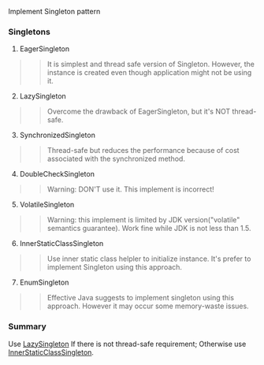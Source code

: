Implement Singleton pattern

### Singletons

1. EagerSingleton
>> It is simplest and thread safe version of Singleton.
However, the instance is created even though application might not be using it.

2. LazySingleton
>> Overcome the drawback of EagerSingleton, but it's NOT thread-safe.

3. SynchronizedSingleton
>> Thread-safe but reduces the performance because of cost associated with the synchronized method.
 
4. DoubleCheckSingleton
>>Warning: DON'T use it. This implement is incorrect!

5. VolatileSingleton
>> Warning: this implement is limited by JDK version("volatile" semantics guarantee).
Work fine while JDK is not less than 1.5.

6. InnerStaticClassSingleton
>> Use inner static class helpler to initialize instance.
It's prefer to implement Singleton using this approach.

7. EnumSingleton
>> Effective Java suggests to implement singleton using this approach.
However it may occur some memory-waste issues.

### Summary

Use [LazySingleton](LazySingleton.java) If there is not thread-safe requirement;
Otherwise use [InnerStaticClassSingleton](InnerStaticClassSingleton.java).